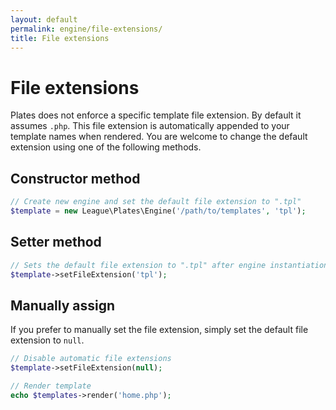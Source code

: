 ```yaml
---
layout: default
permalink: engine/file-extensions/
title: File extensions
---
```


File extensions
===============

Plates does not enforce a specific template file extension. By default it assumes `.php`. This file extension is automatically appended to your template names when rendered. You are welcome to change the default extension using one of the following methods.

## Constructor method

~~~ php
// Create new engine and set the default file extension to ".tpl"
$template = new League\Plates\Engine('/path/to/templates', 'tpl');
~~~

## Setter method

~~~ php
// Sets the default file extension to ".tpl" after engine instantiation
$template->setFileExtension('tpl');
~~~

## Manually assign

If you prefer to manually set the file extension, simply set the default file extension to `null`.

~~~ php
// Disable automatic file extensions
$template->setFileExtension(null);

// Render template
echo $templates->render('home.php');
~~~